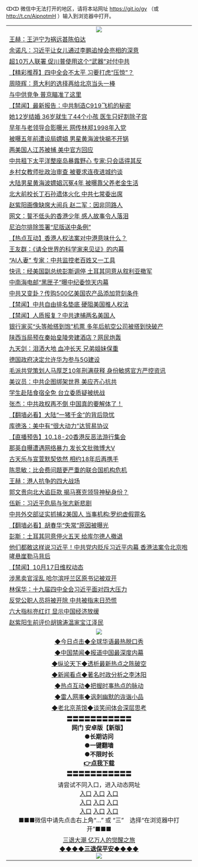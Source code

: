 ↀↀ 微信中无法打开的地区，请将本站网址 https://git.io/gy （或 http://t.cn/AipnotmH ）输入到浏览器中打开。 

<table>
   <tr>
    <td align=center><img src="https://github.com/gyhhx/image-upload/blob/master/20190822-2.jpg" /></td>
  </tr>
<tr><td align="left"><a href="https://xwood.fun/oo.aspx?name=c1080777&key=nqynnipsxfbxcbni&from=gy">王赫：王沪宁为祸远甚陈伯达</a></td></tr>
<tr><td align="left"><a href="https://xwood.fun/oo.aspx?name=c1056228&key=nqynnipsxfbxcbni&from=gy">余诺凡：习近平让女儿通过李鹏追悼会亮相的深意</a></td></tr>
<tr><td align="left"><a href="https://xwood.fun/oo.aspx?name=c1085568&key=nqynnipsxfbxcbni&from=gy">超10万人联署 促川普使用这个“武器”对付中共</a></td></tr>
<tr><td align="left"><a href="https://xwood.fun/oo.aspx?name=c1085417&key=nqynnipsxfbxcbni&from=gy">【精彩推荐】四中全会不太平 习要打虎“压惊”？</a></td></tr>
<tr><td align="left"><a href="https://xwood.fun/oo.aspx?name=c1085480&key=nqynnipsxfbxcbni&from=gy">周晓辉：意大利的选择再给北京当头一棒</a></td></tr>
<tr><td align="left"><a href="https://xwood.fun/oo.aspx?name=c1085567&key=nqynnipsxfbxcbni&from=gy">与中供竞争 普京瞄准了这里</a></td></tr>
<tr><td align="left"><a href="https://xwood.fun/oo.aspx?name=c1085490&key=nqynnipsxfbxcbni&from=gy">【禁闻】最新报告：中共制造C919飞机的秘密</a></td></tr>
<tr><td align="left"><a href="https://xwood.fun/oo.aspx?name=c1085569&key=nqynnipsxfbxcbni&from=gy">她12岁结婚 36岁就生了44个小孩 医生只好割除子宫</a></td></tr>
<tr><td align="left"><a href="https://xwood.fun/oo.aspx?name=c1085463&key=nqynnipsxfbxcbni&from=gy">早年与老领导合影曝光 网传林郑1998年入党</a></td></tr>
<tr><td align="left"><a href="https://xwood.fun/oo.aspx?name=c1085574&key=nqynnipsxfbxcbni&from=gy">被曝五年前遭设局嫖娼 男星黄海波快揭不开锅</a></td></tr>
<tr><td align="left"><a href="https://xwood.fun/oo.aspx?name=c1085458&key=nqynnipsxfbxcbni&from=gy">两美国人江苏被捕 美中官方回应</a></td></tr>
<tr><td align="left"><a href="https://xwood.fun/oo.aspx?name=c1085464&key=nqynnipsxfbxcbni&from=gy">中共租下太平洋整座岛暴露野心 专家:只会适得其反</a></td></tr>
<tr><td align="left"><a href="https://xwood.fun/oo.aspx?name=c1085489&key=nqynnipsxfbxcbni&from=gy">乡村女教师批政治审查 被要求连夜进城约谈</a></td></tr>
<tr><td align="left"><a href="https://xwood.fun/oo.aspx?name=c1085402&key=nqynnipsxfbxcbni&from=gy">大陆男星黄海波嫖娼沉冤4年 被曝靠父养老金生活</a></td></tr>
<tr><td align="left"><a href="https://xwood.fun/oo.aspx?name=c1085468&key=nqynnipsxfbxcbni&from=gy">北大前校长丁石孙遗体火化 中共七常委出席</a></td></tr>
<tr><td align="left"><a href="https://xwood.fun/oo.aspx?name=c1085477&key=nqynnipsxfbxcbni&from=gy">赵紫阳画像缺席大阅兵 赵二军：因非同路人</a></td></tr>
<tr><td align="left"><a href="https://xwood.fun/oo.aspx?name=c1085571&key=nqynnipsxfbxcbni&from=gy">网文：誓不低头的香港少年 感人故事令人落泪</a></td></tr>
<tr><td align="left"><a href="https://xwood.fun/oo.aspx?name=c1085447&key=nqynnipsxfbxcbni&from=gy">尼泊尔排除签署“尼版送中条例”</a></td></tr>
<tr><td align="left"><a href="https://xwood.fun/oo.aspx?name=c1085442&key=nqynnipsxfbxcbni&from=gy">【热点互动】香港人权法案对中港意味什么？</a></td></tr>
<tr><td align="left"><a href="https://xwood.fun/oo.aspx?name=c1085429&key=nqynnipsxfbxcbni&from=gy">王友群：《请全世界的科学家来见证》的内幕</a></td></tr>
<tr><td align="left"><a href="https://xwood.fun/oo.aspx?name=c1013058&key=nqynnipsxfbxcbni&from=gy">“AI人妻” 专家：中共监控老百姓又一工具</a></td></tr>
<tr><td align="left"><a href="https://xwood.fun/oo.aspx?name=c1085566&key=nqynnipsxfbxcbni&from=gy">快讯：经美国副总统彭斯调停 土耳其同意从叙利亚撤军</a></td></tr>
<tr><td align="left"><a href="https://xwood.fun/oo.aspx?name=c1084979&key=nqynnipsxfbxcbni&from=gy">中南海电邮“黑匣子”曝中纪委惊天内幕</a></td></tr>
<tr><td align="left"><a href="https://xwood.fun/oo.aspx?name=c1085112&key=nqynnipsxfbxcbni&from=gy">中共又变卦？传购500亿美国农产品添加苛刻条件</a></td></tr>
<tr><td align="left"><a href="https://xwood.fun/oo.aspx?name=c1085473&key=nqynnipsxfbxcbni&from=gy">【禁闻】中共自由排名垫底 硬阻美国推人权法</a></td></tr>
<tr><td align="left"><a href="https://xwood.fun/oo.aspx?name=c1085483&key=nqynnipsxfbxcbni&from=gy">【禁闻】人质报复？中共逮捕两名美国人</a></td></tr>
<tr><td align="left"><a href="https://xwood.fun/oo.aspx?name=c1085565&key=nqynnipsxfbxcbni&from=gy">银行家买“头等舱搭到饱”机票 多年后航空公司被搭到快破产</a></td></tr>
<tr><td align="left"><a href="https://xwood.fun/oo.aspx?name=c1085445&key=nqynnipsxfbxcbni&from=gy">陕西当局预在秦始皇陵旁建酒店？网民炮轰</a></td></tr>
<tr><td align="left"><a href="https://xwood.fun/oo.aspx?name=c1085459&key=nqynnipsxfbxcbni&from=gy">九天剑：泪洒大地 血冲长天 兄弟姐妹保重</a></td></tr>
<tr><td align="left"><a href="https://xwood.fun/oo.aspx?name=c1085423&key=nqynnipsxfbxcbni&from=gy">德国政府决定允许华为参与5G建设</a></td></tr>
<tr><td align="left"><a href="https://xwood.fun/oo.aspx?name=c1085418&key=nqynnipsxfbxcbni&from=gy">毛派共党策划人马厚芝10年刑满获释 身份敏感官方严控资讯</a></td></tr>
<tr><td align="left"><a href="https://xwood.fun/oo.aspx?name=c1085456&key=nqynnipsxfbxcbni&from=gy">美议员：中共企图绑架世界 美应齐心抗共</a></td></tr>
<tr><td align="left"><a href="https://xwood.fun/oo.aspx?name=c1085448&key=nqynnipsxfbxcbni&from=gy">学生赴陆食宿全免 台立委质疑被统战</a></td></tr>
<tr><td align="left"><a href="https://xwood.fun/oo.aspx?name=c1085139&key=nqynnipsxfbxcbni&from=gy">张杰：中共政权再不倒 中国真的要解体了！</a></td></tr>
<tr><td align="left"><a href="https://xwood.fun/oo.aspx?name=c1085221&key=nqynnipsxfbxcbni&from=gy">【翻墙必看】大陆“一猪千金”的背后隐忧</a></td></tr>
<tr><td align="left"><a href="https://xwood.fun/oo.aspx?name=c1085479&key=nqynnipsxfbxcbni&from=gy">库德洛：美中有“很大动力”达贸易协议</a></td></tr>
<tr><td align="left"><a href="https://xwood.fun/oo.aspx?name=c1085457&key=nqynnipsxfbxcbni&from=gy">【直播预告】10.18-20香港反恶法游行集会</a></td></tr>
<tr><td align="left"><a href="https://xwood.fun/oo.aspx?name=c1085578&key=nqynnipsxfbxcbni&from=gy">那英自曝遭遇网络暴力 发长文批微博大V</a></td></tr>
<tr><td align="left"><a href="https://xwood.fun/oo.aspx?name=c1085573&key=nqynnipsxfbxcbni&from=gy">古天乐与宣萱默契依然 相约18年后再携手</a></td></tr>
<tr><td align="left"><a href="https://xwood.fun/oo.aspx?name=c1085472&key=nqynnipsxfbxcbni&from=gy">陈思敏：比会费问题更严重的联合国机构危机</a></td></tr>
<tr><td align="left"><a href="https://xwood.fun/oo.aspx?name=c1085575&key=nqynnipsxfbxcbni&from=gy">王赫：港人抗争的四大战场</a></td></tr>
<tr><td align="left"><a href="https://xwood.fun/oo.aspx?name=c814249&key=nqynnipsxfbxcbni&from=gy">郭文贵向北大追巨款 揭马赛克领导神秘身份？</a></td></tr>
<tr><td align="left"><a href="https://xwood.fun/oo.aspx?name=c1085390&key=nqynnipsxfbxcbni&from=gy">伍新：习近平危局与张志新悲剧</a></td></tr>
<tr><td align="left"><a href="https://xwood.fun/oo.aspx?name=c1085469&key=nqynnipsxfbxcbni&from=gy">中共外交部证实抓捕2美国人 当事机构:罗织虚假罪名</a></td></tr>
<tr><td align="left"><a href="https://xwood.fun/oo.aspx?name=c836085&key=nqynnipsxfbxcbni&from=gy">【翻墙必看】胡春华“失常”原因被曝光</a></td></tr>
<tr><td align="left"><a href="https://xwood.fun/oo.aspx?name=c1085488&key=nqynnipsxfbxcbni&from=gy">彭斯：土耳其同意停火五天 给库尔德人撤退</a></td></tr>
<tr><td align="left"><a href="https://xwood.fun/oo.aspx?name=c1085530&key=nqynnipsxfbxcbni&from=gy">他们都敢这样说习近平！中共党内贬斥习近平内幕 香港法案令北京咆哮悬崖勒马背后</a></td></tr>
<tr><td align="left"><a href="https://xwood.fun/oo.aspx?name=c1085482&key=nqynnipsxfbxcbni&from=gy">【禁闻】10月17日维权动态</a></td></tr>
<tr><td align="left"><a href="https://xwood.fun/oo.aspx?name=c1085572&key=nqynnipsxfbxcbni&from=gy">涉黑卖官淫乱 哈尔滨呼兰区原书记被双开</a></td></tr>
<tr><td align="left"><a href="https://xwood.fun/oo.aspx?name=c1085338&key=nqynnipsxfbxcbni&from=gy">林保华：十九届四中全会习近平面对四大压力</a></td></tr>
<tr><td align="left"><a href="https://xwood.fun/oo.aspx?name=c1085364&key=nqynnipsxfbxcbni&from=gy">反党公职人员将被开除 中共被指末日恐慌</a></td></tr>
<tr><td align="left"><a href="https://xwood.fun/oo.aspx?name=c1085470&key=nqynnipsxfbxcbni&from=gy">六大指标亮红灯 显示中国经济放缓</a></td></tr>
<tr><td align="left"><a href="https://xwood.fun/oo.aspx?name=c1084998&key=nqynnipsxfbxcbni&from=gy">赵紫阳生前评价胡锦涛温家宝江泽民</a></td></tr>

   <tr>
    <td align=center><img src="https://github.com/gyhhx/image-upload/blob/master/ogate-c.JPG" /></td>
  </tr>
   <tr>
   <td align=center> 
<a href="https://tru28th.xwood.fun/oo.aspx?name=c816850&key=nqynnipsxfbxcbni&from=gy&tag=9877">◆今日点击◆全球华语最热脱口秀</a><br/>
    </td>
  </tr>
  <tr>
  <td align=center>
<a href="https://tru28th.xwood.fun/oo.aspx?name=c816860&key=nqynnipsxfbxcbni&from=gy&tag=99733110">◆中国禁闻◆报道中国最深度内幕</a><br/>
   </tr>
  <tr>
     <td align=center>
<a href="https://tru28th.xwood.fun/oo.aspx?name=c816855&key=nqynnipsxfbxcbni&from=gy&tag=997110">◆纵论天下◆透析最新热点之陈破空</a><br/>
   </tr>
   <tr>
      <td align=center>
<a href="https://tru28th.xwood.fun/oo.aspx?name=c838308&key=nqynnipsxfbxcbni&from=gy&tag=9973110">◆新闻看点◆著名时政分析之李沐阳</a><br/>
   </tr>
   <tr>
     <td align=center>
<a href="https://tru28th.xwood.fun/oo.aspx?name=c816852&key=nqynnipsxfbxcbni&from=gy&tag=9733110">◆热点互动◆把握时事热点的脉动</a><br/>
   </tr>
   <tr>
      <td align=center>
<a href="https://tru28th.xwood.fun/oo.aspx?name=c816694&key=nqynnipsxfbxcbni&from=gy&tag=93310">◆雷人网事◆讽刺幽默的诙谐小品</a><br/>
   </tr>
   <tr>
    <td align=center>
<a href="https://tru28th.xwood.fun/oo.aspx?name=c816650&key=nqynnipsxfbxcbni&from=gy&tag=9973110">◆老北京茶馆◆谈笑间体会深层思考</a><br/>
   </tr>
  <tr>
    <td align=center>
 <b>〓〓〓〓〓〓〓〓〓〓〓<br/>网门 安卓版【新版】<br/> ●长期访问<br/> ●一键翻墙<br/>  ●不限时长<br/> 
 <a href="https://share.weiyun.com/5tym2kI">👉<b>点我下载</a><br/>〓〓〓〓〓〓〓〓〓〓〓<br/>
    </td>
    </tr>
   <tr>
    <td align=center>请尝试不同入口，进入动态网址<br/>
      <a href="https://s3.us-east-2.amazonaws.com/ogateo/show.htm">入口</a>
      <a href="https://s3.ca-central-1.amazonaws.com/ogatec/show.htm">入口</a>
      <a href="https://s3.ap-southeast-2.amazonaws.com/ogatey/show.htm">入口</a><br/>
      <a href="https://s3.ap-northeast-2.amazonaws.com/ogates/show.htm">入口</a>
      <a href="https://s3.eu-central-1.amazonaws.com/ogatef/show.htm">入口</a>
      <a href="https://s3.ap-south-1.amazonaws.com/ogatem/show.htm">入口</a><br/>
      <a href="https://s3-us-west-1.amazonaws.com/ogaten/show.htm">入口</a>
      <a href="https://s3.eu-west-2.amazonaws.com/ogatel/show.htm">入口</a>
      <a href="https://s3.ap-northeast-1.amazonaws.com/ogatet/show.htm">入口</a><br/>
      ■■■微信中请先点击右上角“...” 或 “三”　选择“在浏览器中打开”■■■<b><br/>
    </td>
  </tr>
  <tr>  
  <td align=center>
  <a href="https://tru28th.xwood.fun/oo.aspx?name=c894205&key=nqynnipsxfbxcbni&from=gy&tag=9973110">三退大潮 亿万人的觉醒之旅</a><br/>
      <a href="https://tru28th.xwood.fun/oo.aspx?name=ogQuit.aspx&key=nqynnipsxfbxcbni&from=gy"><b>◆◆◆◆三退保平安◆◆◆◆<br/></a>
      <img src="https://github.com/gyhhx/image-upload/blob/master/3t.jpg" /><br/>
      </td>
  </tr>
</table>


